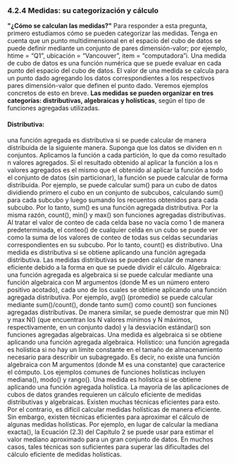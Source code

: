 ### 4.2.4 Medidas: su categorización y cálculo 
**"¿Cómo se calculan las medidas?"** Para responder a esta pregunta, primero estudiamos cómo se pueden categorizar las medidas. Tenga en cuenta que un punto multidimensional en el espacio del cubo de datos se puede definir mediante un conjunto de pares dimensión-valor; por ejemplo, htime = “Q1”, ubicación = “Vancouver”, item = “computadora”i. Una medida de cubo de datos es una función numérica que se puede evaluar en cada punto del espacio del cubo de datos. El valor de una medida se calcula para un punto dado agregando los datos correspondientes a los respectivos pares dimensión-valor que definen el punto dado. Veremos ejemplos concretos de esto en breve. **Las medidas se pueden organizar en tres categorías: distributivas, algebraicas y holísticas**, según el tipo de funciones agregadas utilizadas. 
#### Distributiva: 
una función agregada es distributiva si se puede calcular de manera distribuida de la siguiente manera. Suponga que los datos se dividen en n conjuntos. Aplicamos la función a cada partición, lo que da como resultado n valores agregados. Si el resultado obtenido al aplicar la función a los n valores agregados es el mismo que el obtenido al aplicar la función a todo el conjunto de datos (sin particionar), la función se puede calcular de forma distribuida. Por ejemplo, se puede calcular sum() para un cubo de datos dividiendo primero el cubo en un conjunto de subcubos, calculando sum() para cada subcubo y luego sumando los recuentos obtenidos para cada subcubo. Por lo tanto, sum() es una función agregada distributiva. Por la misma razón, count(), min() y max() son funciones agregadas distributivas. Al tratar el valor de conteo de cada celda base no vacía como 1 de manera predeterminada, el conteo() de cualquier celda en un cubo se puede ver como la suma de los valores de conteo de todas sus celdas secundarias correspondientes en su subcubo. Por lo tanto, count() es distributivo. Una medida es distributiva si se obtiene aplicando una función agregada distributiva. Las medidas distributivas se pueden calcular de manera eficiente debido a la forma en que se puede dividir el cálculo. Algebraica: una función agregada es algebraica si se puede calcular mediante una función algebraica con M argumentos (donde M es un número entero positivo acotado), cada uno de los cuales se obtiene aplicando una función agregada distributiva. Por ejemplo, avg() (promedio) se puede calcular mediante sum()/count(), donde tanto sum() como count() son funciones agregadas distributivas. De manera similar, se puede demostrar que min N() y max N() (que encuentran los N valores mínimos y N máximos, respectivamente, en un conjunto dado) y la desviación estándar() son funciones agregadas algebraicas. Una medida es algebraica si se obtiene aplicando una función agregada algebraica. Holístico: una función agregada es holística si no hay un límite constante en el tamaño de almacenamiento necesario para describir un subagregado. Es decir, no existe una función algebraica con M argumentos (donde M es una constante) que caracterice el cómputo. Los ejemplos comunes de funciones holísticas incluyen mediana(), modo() y rango(). Una medida es holística si se obtiene aplicando una función agregada holística. La mayoría de las aplicaciones de cubos de datos grandes requieren un cálculo eficiente de medidas distributivas y algebraicas. Existen muchas técnicas eficientes para esto. Por el contrario, es difícil calcular medidas holísticas de manera eficiente. Sin embargo, existen técnicas eficientes para aproximar el cálculo de algunas medidas holísticas. Por ejemplo, en lugar de calcular la mediana exacta(), la Ecuación (2.3) del Capítulo 2 se puede usar para estimar el valor mediano aproximado para un gran conjunto de datos. En muchos casos, tales técnicas son suficientes para superar las dificultades del cálculo eficiente de medidas holísticas.